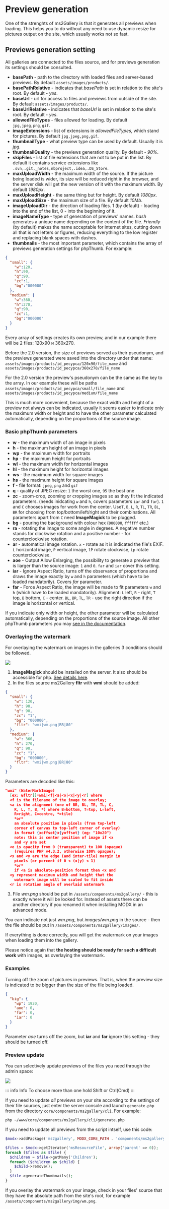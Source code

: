 # Preview generation

One of the strenghts of ms2Gallery is that it generates all previews when loading.
This helps you to do without any need to use dynamic resize for pictures output on the site, which usually works not so fast.

## Previews generation setting

All galleries are connected to the files source, and for previews generation its settings should be consulted.

- **basePath** - path to the directory with loaded files and server-based previews. By default `assets/images/products/`.
- **basePathRelative** - indicates that *basePath* is set in relation to the site's root. By default - *yes*.
- **baseUrl** - url for access to files and previews from outside of the site. By default `assets/images/products/`.
- **baseUrlRelative** - indicates that *baseUrl* is set in relation to the site's root. By default - *yes*.
- **allowedFileTypes** - files allowed for loading. By default `jpg,jpeg,png,gif`.
- **imageExtensions** - list of extensions in *allowedFileTypes*, which stand for pictures. By default `jpg,jpeg,png,gif`.
- **thumbnailType** - what preview type can be used by default. Usually it is *jpg*.
- **thumbnailQuality** - the previews generation quality. By default - *90%*.
- **skipFiles** - list of file extensions that are not to be put in the list. By default it contains service extensions like `.svn,.git,_notes,nbproject,.idea,.DS_Store`.
- **maxUploadWidth** - the maximum width of the source. If the picture being loaded is wider, its size will be reduced right in the browser, and the server disk will get the new version of it with the maximum width. By default *1980px*.
- **maxUploadHeight** - the same thing but for height. By default *1080px*.
- **maxUploadSize** - the maximum size of a file. By default *10Mb*.
- **imageUploadDir** - the direction of loading files. 1 (by default) - loading into the end of the list, 0 - into the beginning of it.
- **imageNameType** - type of generation of previews' names. *hash* generates a unique name depending on the content of the file. *Friendly* (by default) makes the name acceptable for internet sites, cutting down all that is not letters or figures, reducing everything to the low register and replacing blank spaces with dashes.
- **thumbnails** - the most important parameter, which contains the array of previews generation settings for phpThumb. For example:

```json
{
  "small": {
    "w":120,
    "h":90,
    "q":90,
    "zc":1,
    "bg":"000000"
  },
  "medium": {
    "w":360,
    "h":270,
    "q":90,
    "zc":1,
    "bg":"000000"
  }
}
```

Every array of settings creates its own preview, and in our example there will be 2 files: 120x90 и 360x270.

Before the 2.0 version, the size of previews served as their pseudonym, and the previews generated were saved into the directory under that name: `assets/images/products/id_ресурса/120x90/file_name` and `assets/images/products/id_ресурса/360x270/file_name`

For the 2.0 version the preview's pseudonym can be the same as the key to the array. In our example these will be paths `assets/images/products/id_ресурса/small/file_name` and `assets/images/products/id_ресурса/medium/file_name`

This is much more convenient, because the exact width and height of a preview not always can be indicated, usually it seems easier to indicate only the maximum width or height and to have the other parameter calculated automatically, depending on the proportions of the source image.

### Basic phpThumb parameters

- **w** - the maximum width of an image in pixels
- **h** - the maximum height of an image in pixels
- **wp** - the maximum width for portraits
- **hp** - the maximum height for portraits
- **wl** - the maximum width for horizontal images
- **hl** - the maximum height for horizontal images
- **ws** - the maximum width for square images
- **hs** - the maximum height for square images
- **f** - file format: `jpeg`, `png` and `gif`
- **q** - quality of JPEG resize: `1` the worst one, `95` the best one
- **zc** - zoom-crop, zooming or cropping images so as they fit the indicated parameters.
  (needs inidcating `w` and `h`, covers parameters `iar` and `far`).
  `1` and `C` chooses images for work from the center.
  Use`T`, `B`, `L`, `R`, `TL`, `TR`, `BL`, `BR` for choosing from top/bottom/left/right and their combinations.
  All parameters apart from `C` need **ImageMagick** to be plugged.
- **bg** - pouring the background with colour hex (`000000`, `ffffff` etc.)
- **ra** - rotating the image to some angle in degrees. A negative number stands for clockwise rotation and a positive number - for counterclockwise rotation.
- **ar** - automatical image rotation. `x` - rotate as it is indicated the file's EXIF.
  `L` horizontal image, `P` vertical image,
  `lP` rotate clockwise, `Lp` rotate counterclockwise.
- **aoe** - Output Allow Enlarging, the possibility to generate a preview that is liarger than the source image: `1` and `0`.   `far` and `iar` cover this setting.
- **iar** - Ignore Aspect Ratio, turns off the observance of proportions and draws the image exactly by `w` and `h` parameters (which have to be loaded mandatorily). Covers *far* parameter.
- **far** - Force Aspect Ratio, the image will be made to fit parameters `w` and `h` (which have to be loaded mandatorily). Alignment: `L` left, `R` - right, `T` top, `B` bottom, `C` - center. `BL`, `BR`, `TL`, `TR` - use the right direction if the image is horizontal or vertical.

If you indicate only width or height, the other parameter will be calculated automatically, depending on the proportions of the source image.
All other phpThumb parameters you may [see in the documentation][1].

### Overlaying the watermark

For overlaying the watermark on images in the galleries 3 conditions should be followed.

[![](https://file.modx.pro/files/6/c/1/6c18561f4383506c2bfef7a497858841s.jpg)](https://file.modx.pro/files/6/c/1/6c18561f4383506c2bfef7a497858841.png)

1. **ImageMagick** should be installed on the server. It also should be accessible for php. [See details here][2].
2. In the files source ms2Gallery **fltr** with **wmi** should be added:

  ```json
  {
    "small": {
      "w": 120,
      "h": 90,
      "q": 90,
      "zc": "1",
      "bg": "000000",
      "fltr": "wmi|wm.png|BR|80"
    },
    "medium": {
      "w": 360,
      "h": 270,
      "q": 90,
      "zc": "1",
      "bg": "000000",
      "fltr": "wmi|wm.png|BR|80"
    }
  }
  ```

  Parameters are decoded like this:

  ```json
  "wmi" (WaterMarkImage)
    [ex: &fltr[]=wmi|<f|<a|<o|<x|<y|<r] where
    <f is the filename of the image to overlay;
    <a is the alignment (one of BR, BL, TR, TL, C,
      R, L, T, B, *) where B=bottom, T=top, L=left,
      R=right, C=centre, *=tile)
      *or*
      an absolute position in pixels (from top-left
      corner of canvas to top-left corner of overlay)
      in format {xoffset}x{yoffset} (eg: "10x20")
      note: this is center position of image if <x
      and <y are set
    <o is opacity from 0 (transparent) to 100 (opaque)
      (requires PHP v4.3.2, otherwise 100% opaque);
    <x and <y are the edge (and inter-tile) margin in
      pixels (or percent if 0 < (x|y) < 1)
      *or*
      if <a is absolute-position format then <x and
    <y represent maximum width and height that the
      watermark image will be scaled to fit inside
    <r is rotation angle of overlaid watermark
  ```

3. File *wm.png* should be put in `/assets/components/ms2gallery/` - this is exactly where it will be looked for. Instead of assets there can be another directory if you renamed it when installing MODX in an advanced mode.

You can indicate not just *wm.png*, but *images/wm.png* in the source - then the file should be put in `/assets/components/ms2gallery/images/`.

If everything is done correctly, you will get the watermark on your images when loading them into the gallery.

Please notice again that **the hosting should be ready for such a difficult work** with images,
as overlaying the watermark.

### Examples

Turning off the zoom of pictures in previews. That is, when the preview size is indicated to be bigger than the size of the file being loaded.

```json
{
  "big": {
    "wp": 1920,
    "aoe": 0,
    "far": 0,
    "iar": 0
  }
}
```

Parameter *aoe* turns off the zoom, but **iar** and **far** ignore this setting - they should be turned off.

### Preview update

You can selectively update previews of the files you need through the admin space:

[![](https://file.modx.pro/files/7/0/f/70fdb87589c0ccf0e2a4131cdbcdce11s.jpg)](https://file.modx.pro/files/7/0/f/70fdb87589c0ccf0e2a4131cdbcdce11.png)

::: info Info
To choose more than one hold Shift or Ctrl(Cmd)
:::

If you need to update *all* previews on your site according to the settings of their file sources, just enter the server console and launch `generate.php` from the directory `core/components/ms2gallery/cli`. For example:

```shell
php ~/www/core/components/ms2gallery/cli/generate.php
```

If you need to update all previews from the script intself, use this code:

```php
$modx->addPackage('ms2gallery', MODX_CORE_PATH . 'components/ms2gallery/model/');

$files = $modx->getIterator('msResourceFile', array('parent' => 0));
foreach ($files as $file) {
  $children = $file->getMany('Children');
  foreach ($children as $child) {
    $child->remove();
  }
  $file->generateThumbnails();
}
```

If you overlay the watermark on your image, check in your files' source that they have the absolute path from
the site's root, for example `/assets/components/ms2gallery/img/wm.png`.

[1]: http://phpthumb.sourceforge.net/demo/docs/phpthumb.readme.txt
[2]: http://modx.pro/development/619-working-with-phpthumb/
